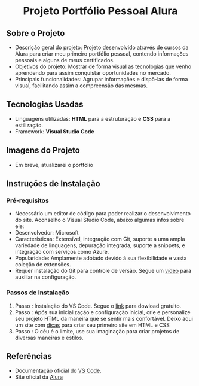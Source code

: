 <h1 align="center">Projeto Portfólio Pessoal Alura</h1> 

## Sobre o Projeto
-  Descrição geral do projeto: Projeto desenvolvido através de cursos da Alura para criar meu primeiro portfólio pessoal, contendo informaçðes pessoais e alguns de meus certificados.
-  Objetivos do projeto: Mostrar de forma visual as tecnologias que venho aprendendo para assim conquistar oportunidades no mercado.
-  Principais funcionalidades: Agrupar informaçðes e dispô-las de forma visual, facilitando assim a compreensäo das mesmas.

## Tecnologias Usadas
- Linguagens utilizadas: **HTML** para a estruturaçäo e **CSS** para a estilizaçäo.
- Framework: **Visual Studio Code**
  

## Imagens do Projeto
- Em breve, atualizarei o portfolio

## Instruções de Instalação
### Pré-requisitos
- Necessário um editor de código para poder realizar o desenvolvimento do site. Aconselho o Visual Studio Code, abaixo algumas infos sobre ele:
- Desenvolvedor: Microsoft
- Características: Extensível, integração com Git, suporte a uma ampla variedade de linguagens, depuração integrada, suporte a snippets, e integração com serviços como Azure.
- Popularidade: Amplamente adotado devido à sua flexibilidade e vasta coleção de extensões.
- Requer instalação do Git para controle de versão. Segue um [vídeo](https://www.jetersonlordano.com.br/git-e-github/como-instalar-e-configurar-o-git-no-vscode) para auxiliar na configuraçäo.

### Passos de Instalação
1. Passo : Instalaçäo do VS Code. Segue o [link](https://code.visualstudio.com/download) para dowload gratuito.
2. Passo : Após sua inicializaçäo e configuraçäo inicial, crie e personalize seu projeto HTML da maneira que se sentir mais confortável. Deixo aqui um site com [dicas](https://www.hostinger.com.br/tutoriais/site-html) para criar seu primeiro site em HTML e CSS
3. Passo : O céu é o limite, use sua imaginaçäo para criar projetos de diversas maneiras e estilos.

## Referências
- Documentaçäo oficial do [VS Code](https://code.visualstudio.com/learn).
- Site oficial da [Alura](https://www.alura.com.br/?utm_term=alura&utm_campaign=%5BSearch%5D+%5BPerformance%5D+-+Institucional&utm_source=adwords&utm_medium=ppc&hsa_acc=7964138385&hsa_cam=386166608&hsa_grp=21666755648&hsa_ad=696280649243&hsa_src=g&hsa_tgt=kwd-300088401&hsa_kw=alura&hsa_mt=e&hsa_net=adwords&hsa_ver=3&gad_source=1&gclid=Cj0KCQjwpZWzBhC0ARIsACvjWRMU2WBlIgZTsD066GDXsi2WPFtb-KJa1LuTT99ZgoZKFJ8VJWVVHaIaApxKEALw_wcB)
